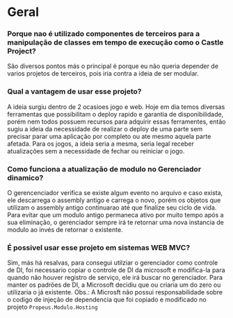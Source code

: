 # Geral

### Porque nao é utilizado componentes de terceiros para a manipulação de classes em tempo de execução como o Castle Project?
São diversos pontos más o principal é porque eu não queria depender de varios projetos de terceiros, pois iria contra a ideia de ser modular.

### Qual a vantagem de usar esse projeto?
A ideia surgiu dentro de 2 ocasioes jogo e web. Hoje em dia temos diversas ferramentas que possibilitam o deploy rapido e garantia de disponibilidade, porém nem todos possuem recursos para adquirir essas ferramentes, então sugiu a ideia da necessidade de realizar o deploy de uma parte sem precisar parar uma aplicação por completo ou ate mesmo aquela parte afetada. Para os jogos, a ideia seria a mesma, seria legal receber atualizações sem a necessidade de fechar ou reiniciar o jogo.

### Como funciona a atualização de modulo no Gerenciador dinamico?
O gerencenciador verifica se existe algum evento no arquivo e caso exista, ele descarrega o assembly antigo e carrega o novo, porém os objetos que utilizam o assembly antigo continuarao até que finalize seu ciclo de vida. Para evitar que um modulo antigo permaneca ativo por muito tempo após a sua eliminação, o gerenciador sempre irá te retornar uma nova instancia de modulo ao invés de retornar o existente.

### É possivel usar esse projeto em sistemas WEB MVC?
Sim, más há resalvas, para consegui utilziar o gerenciador como controle de DI, foi necessario copiar o controle de DI da microsoft e modifica-la para quando não houver registro de serviço, ele irá buscar no gerenciador. Para manter os padrões de DI, a Microsoft decidiu que ou criaria um do zero ou utilizaria o já existente. 
Obs.: A Microsft não possui responsabilidade sobre o codigo de injeção de dependencia que foi copiado e modificado no projeto `Propeus.Modulo.Hosting`